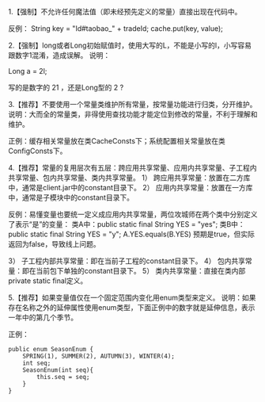 1.【强制】不允许任何魔法值（即未经预先定义的常量）直接出现在代码中。

反例：
String key = "Id#taobao_" + tradeId;
cache.put(key, value);

2.【强制】long或者Long初始赋值时，使用大写的L，不能是小写的l，小写容易跟数字1混淆，造成误解。
说明：

Long a = 2l;

写的是数字的 21 ，还是Long型的 2 ?

3.【推荐】不要使用一个常量类维护所有常量，按常量功能进行归类，分开维护。
说明：大而全的常量类，非得使用查找功能才能定位到修改的常量，不利于理解和维护。

正例：缓存相关常量放在类CacheConsts下；系统配置相关常量放在类ConfigConsts下。

4.【推荐】常量的复用层次有五层：跨应用共享常量、应用内共享常量、子工程内共享常量、包内共享常量、类内共享常量。
1） 跨应用共享常量：放置在二方库中，通常是client.jar中的constant目录下。
2） 应用内共享常量：放置在一方库中，通常是子模块中的constant目录下。

反例：易懂变量也要统一定义成应用内共享常量，两位攻城师在两个类中分别定义了表示“是”的变量：
类A中：public static final String YES = "yes";
类B中：public static final String YES = "y";
A.YES.equals(B.YES) 预期是true，但实际返回为false，导致线上问题。

3） 子工程内部共享常量：即在当前子工程的constant目录下。
4） 包内共享常量：即在当前包下单独的constant目录下。
5） 类内共享常量：直接在类内部private static final定义。

5.【推荐】如果变量值仅在一个固定范围内变化用enum类型来定义。
说明：如果存在名称之外的延伸属性使用enum类型，下面正例中的数字就是延伸信息，表示一年中的第几个季节。

正例：

```
public enum SeasonEnum {   
    SPRING(1), SUMMER(2), AUTUMN(3), WINTER(4);
    int seq; 
    SeasonEnum(int seq){         
        this.seq = seq;     
    } 
}
```
